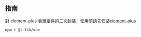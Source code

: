 ## 指南

對 element-plus 表單組件的二次封裝，使用前請先安裝[element-plus](https://element-plus.org/zh-CN/)

```
npm i @l-lib/vue
```
